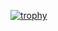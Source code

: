 [![trophy](https://github-profile-trophy.vercel.app/?username=FoxinTale)](https://github.com/ryo-ma/github-profile-trophy)

